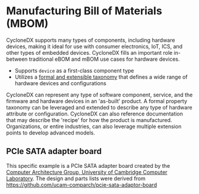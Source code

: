 # Manufacturing Bill of Materials (MBOM)

CycloneDX supports many types of components, including hardware devices, making it ideal for use with consumer electronics,
IoT, ICS, and other types of embedded devices. CycloneDX fills an important role in-between traditional eBOM and mBOM
use cases for hardware devices.

- Supports `device` as a first-class component type
- Utilizes a [formal and extensible taxonomy](https://github.com/CycloneDX/cyclonedx-property-taxonomy/blob/main/cdx/device.md) that defines a wide range of hardware devices and configurations

CycloneDX can represent any type of software component, service, and the firmware and hardware devices in an 'as-built'
product. A formal property taxonomy can be leveraged and extended to describe any type of hardware attribute or configuration.
CycloneDX can also reference documentation that may describe the 'recipe' for how the product is manufactured.  
Organizations, or entire industries, can also leverage multiple extension points to develop advanced models.

## PCIe SATA adapter board

This specific example is a PCIe SATA adapter board created by the [Computer Architecture Group, University of Cambridge 
Computer Laboratory](http://www.cl.cam.ac.uk/research/comparch/). The design and parts lists were derived from
https://github.com/ucam-comparch/pcie-sata-adaptor-board
